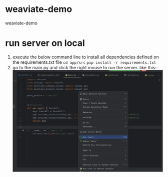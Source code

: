 # weaviate-demo
weaviate-demo

# run server on local
1. execute the below command line to install all dependencies defined on the requirements.txt file
`cd app/src`
`pip install -r requirements.txt`
2. go to the main.py and click the right mouse to run the server. like this::
    ![img.png](img.png)
    
    
